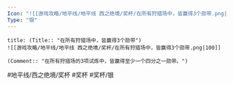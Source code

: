 ```yaml
---
Icon: "![[游戏攻略/地平线/地平线 西之绝境/奖杯/在所有狩猎场中，皆赢得3个勋带.png|30]]"
Type: "银"
---
```

```ad-common-silver-trophy
title: (Title:: "在所有狩猎场中，皆赢得3个勋带")
![[游戏攻略/地平线/地平线 西之绝境/奖杯/在所有狩猎场中，皆赢得3个勋带.png|100]]

(Comment:: "在所有狩猎场的3项试炼中，皆赢得至少一个四分之一勋带。")
```

#地平线/西之绝境/奖杯 #奖杯 #奖杯/银
